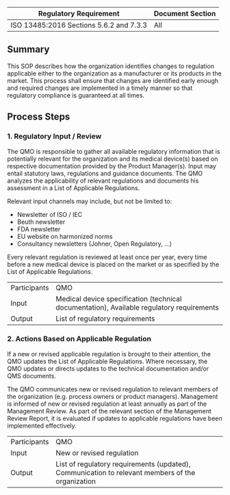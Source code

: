 | Regulatory Requirement                  | Document Section |
|-----------------------------------------|------------------|
| ISO 13485:2016 Sections 5.6.2 and 7.3.3 | All              |

## Summary

This SOP describes how the organization identifies changes to regulation applicable either to the organization
as a manufacturer or its products in the market. This process shall ensure that changes are identified early
enough and required changes are implemented in a timely manner so that regulatory compliance is guaranteed at
all times.

## Process Steps

### 1. Regulatory Input / Review

The QMO is responsible to gather all available regulatory information that is potentially relevant for the
organization and its medical device(s) based on respective documentation provided by the Product
Manager(s). Input may entail statutory laws, regulations and guidance documents. The QMO analyzes the
applicability of relevant regulations and documents his assessment in a List of Applicable Regulations.

Relevant input channels may include, but not be limited to:
* Newsletter of ISO / IEC
* Beuth newsletter
* FDA newsletter
* EU website on harmonized norms
* Consultancy newsletters (Johner, Open Regulatory, …)


Every relevant regulation is reviewed at least once per year, every time before a new medical device is placed
on the market or as specified by the List of Applicable Regulations.

|              |                                                                                           |
|--------------|-------------------------------------------------------------------------------------------|
| Participants | QMO                                                                                       |
| Input        | Medical device specification (technical documentation), Available regulatory requirements |
| Output       | List of regulatory requirements                                                           |

### 2. Actions Based on Applicable Regulation

If a new or revised applicable regulation is brought to their attention, the QMO updates the List of
Applicable Regulations. Where necessary, the QMO updates or directs updates to the technical documentation and/or QMS documents.

The QMO communicates new or revised regulation to relevant members of the organization (e.g. process owners or
product managers). Management is informed of new or revised regulation at least annually as part of the Management Review.
As part of the relevant section of the Management Review Report, it is evaluated if updates to applicable regulations have been implemented effectively.

|              |                                                                                                  |
|--------------|--------------------------------------------------------------------------------------------------|
| Participants | QMO                                                                                              |
| Input        | New or revised regulation                                                                        |
| Output       | List of regulatory requirements (updated), Communication to relevant members of the organization |
